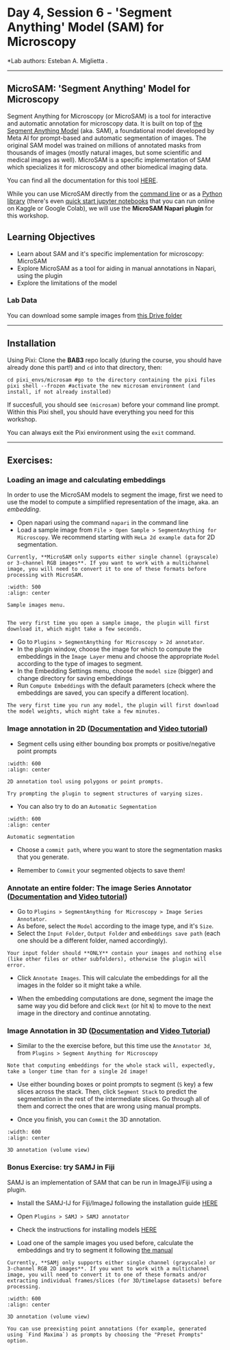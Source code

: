 # Day 4, Session 6 - 'Segment Anything' Model (SAM) for Microscopy

*Lab authors: Esteban A. Miglietta . 

---

## MicroSAM: 'Segment Anything' Model for Microscopy

Segment Anything for Microscopy (or MicroSAM) is a tool for interactive and automatic annotation for microscopy data. It is built on top of [the Segment Anything Model](https://segment-anything.com/) (aka. SAM), a foundational model developed by Meta AI for prompt-based and automatic segmentation of images. The original SAM model was trained on millions of annotated masks from thousands of images (mostly natural images, but some scientific and medical images as well). MicroSAM is a specific implementation of SAM which specializes it for microscopy and other biomedical imaging data.

You can find all the documentation for this tool [HERE](https://computational-cell-analytics.github.io/micro-sam/micro_sam.html#annotation-tools).

While you can use MicroSAM directly from the [command line](https://computational-cell-analytics.github.io/micro-sam/micro_sam.html#using-the-command-line-interface-cli) or as a [Python library](https://computational-cell-analytics.github.io/micro-sam/micro_sam.html#using-the-python-library) (there's even [quick start jupyter notebooks](https://github.com/computational-cell-analytics/micro-sam/blob/master/notebooks/quick_start.ipynb) that you can run online on Kaggle or Google Colab), we will use the **MicroSAM Napari plugin** for this workshop.

## Learning Objectives
- Learn about SAM and it's specific implementation for microscopy: MicroSAM
- Explore MicroSAM as a tool for aiding in manual annotations in Napari, using the plugin
- Explore the limitations of the model

### **Lab Data** 
You can download some sample images from [this Drive folder](https://drive.google.com/drive/folders/1NOt_OeMVr6Y5ZK5CrYtG97-P05yABHlx?usp=sharing)

---

## Installation
Using Pixi:
Clone the **BAB3** repo locally (during the course, you should have already done this part!) and `cd` into that directory, then:

```
cd pixi_envs/microsam #go to the directory containing the pixi files
pixi shell --frozen #activate the new microsam environment (and install, if not already installed)
```

If succesfull, you should see `(microsam)` before your command line prompt. Within this Pixi shell, you should have everything you need for this workshop.

You can always exit the Pixi environment using the `exit` command.

---

## Exercises:

### Loading an image and calculating embeddings
In order to use the MicroSAM models to segment the image, first we need to use the model to compute a simplified representation of the image, aka. an *embedding*.

- Open napari using the command `napari` in the command line
- Load a sample image from  `File > Open Sample > SegmentAnything for Microscopy`. We recommend starting with `HeLa 2d example data` for 2D segmentation.

```{warning} NOTE
Currently, **MicroSAM only supports either single channel (grayscale) or 3-channel RGB images**. If you want to work with a multichannel image, you will need to convert it to one of these formats before processing with MicroSAM.
```

```{figure} ./images/Sample_images.png
:width: 500
:align: center

Sample images menu.
```

```{margin} NOTE

The very first time you open a sample image, the plugin will first download it, which might take a few seconds.
 ```

- Go to `Plugins > SegmentAnything for Microscopy > 2d annotator`.
- In the plugin window, choose the image for which to compute the embeddings in the `Image Layer` menu and choose the appropriate `Model` according to the type of images to segment.
- In the Embedding Settings menu, choose the `model size` (bigger) and change directory for saving embeddings
- Run `Compute Embeddings` with the default parameters (check where the embeddings are saved, you can specify a different location).

```{margin} NOTE
The very first time you run any model, the plugin will first download the model weights, which might take a few minutes.
```

### Image annotation in 2D ([Documentation](https://computational-cell-analytics.github.io/micro-sam/micro_sam.html#annotator-2d)  and [Video tutorial](https://www.youtube.com/watch?v=9xjJBg_Bfuc&ab_channel=ComputationalCellAnalytics))
- Segment cells using either bounding box prompts or positive/negative point prompts

```{figure} ./images/2d_annotation.png
:width: 600
:align: center

2D annotation tool using polygons or point prompts.
```

```{margin}
Try prompting the plugin to segment structures of varying sizes. 
```

- You can also try to do an `Automatic Segmentation`

```{figure} ./images/auto_segmentation.png
:width: 600
:align: center

Automatic segmentation
```

- Choose a `commit path`, where you want to store the segmentation masks that you generate.

- Remember to `Commit` your segmented objects to save them!

### Annotate an entire folder: The image Series Annotator ([Documentation](https://computational-cell-analytics.github.io/micro-sam/micro_sam.html#image-series-annotator) and [Video tutorial](https://www.youtube.com/watch?v=HqRoImdTX3c&ab_channel=ComputationalCellAnalytics))
- Go to `Plugins > SegmentAnything for Microscopy > Image Series Annotator`.
- As before, select the `Model` according to the image type, and it's `Size`.
- Select the `Input Folder`, `Output Folder` and `embeddings save path` (each one should be a different folder, named accordingly).

```{caution}
Your input folder should **ONLY** contain your images and nothing else (like other files or other subfolders), otherwise the plugin will error.
```

- Click `Annotate Images`. This will calculate the embeddings for all the images in the folder so it might take a while.

- When the embedding computations are done, segment the image the same way you did before and click `Next` (or hit `N`) to move to the next image in the directory and continue annotating.

### Image Annotation in 3D ([Documentation](https://computational-cell-analytics.github.io/micro-sam/micro_sam.html#annotator-3d) and [Video Tutorial](https://www.youtube.com/watch?v=nqpyNQSyu74&ab_channel=ComputationalCellAnalytics))
- Similar to the the exercise before, but this time use the `Annotator 3d`, from `Plugins > Segment Anything for Microscopy`

```{margin}
Note that computing embeddings for the whole stack will, expectedly, take a longer time than for a single 2d image!
```

- Use either bounding boxes or point prompts to segment (`S` key) a few slices across the stack. Then, click `Segment Stack` to predict the segmentation in the rest of the intermediate slices. Go through all of them and correct the ones that are wrong using manual prompts.

- Once you finish, you can `Commit` the 3D annotation.

```{figure} ./images/3d_annotation.png
:width: 600
:align: center

3D annotation (volume view)
```


### Bonus Exercise: try SAMJ in Fiji

SAMJ is an implementation of SAM that can be run in ImageJ/Fiji using a plugin.

- Install the SAMJ-IJ for Fiji/ImageJ following the installation guide [HERE](https://github.com/segment-anything-models-java/SAMJ-IJ?tab=readme-ov-file#model-installation)

- Open `Plugins > SAMJ > SAMJ annotator`

- Check the instructions for installing models [HERE](https://github.com/segment-anything-models-java/SAMJ-IJ?tab=readme-ov-file#model-installation)

- Load one of the sample images you used before, calculate the embeddings and try to segment it following [the manual](https://github.com/segment-anything-models-java/SAMJ-IJ?tab=readme-ov-file#annotating-images)

```{warning} NOTE
Currently, **SAMj only supports either single channel (grayscale) or 3-channel RGB 2D images**. If you want to work with a multichannel image, you will need to convert it to one of these formats and/or extracting individual frames/slices (for 3D/timelapse datasets) before processing.
```
```{figure} ./images/SAMj_annotator.png
:width: 600
:align: center

3D annotation (volume view)
```

```{margin}
You can use preexisting point annotations (for example, generated using `Find Maxima`) as prompts by choosing the "Preset Prompts" option.
```

